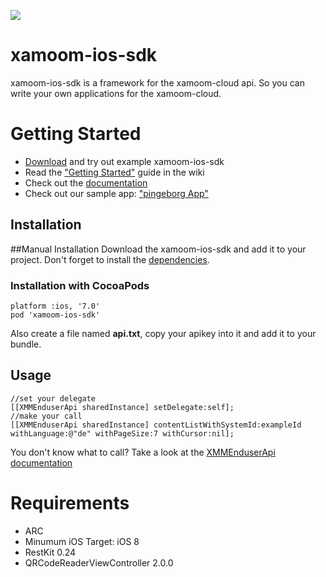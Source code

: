 ![](https://xamoom.com/wp-inhalte/uploads/2015/02/logo-black-claim1.png)


# xamoom-ios-sdk
xamoom-ios-sdk is a framework for the xamoom-cloud api. So you can write your own applications for the xamoom-cloud.

# Getting Started

* [Download](https://github.com/xamoom/xamoom-ios-sdk/archive/master.zip) and try out example xamoom-ios-sdk
* Read the ["Getting Started"](https://github.com/xamoom/xamoom-ios-sdk/wiki#getting-started) guide in the wiki
* Check out the [documentation](http://xamoom.github.io/xamoom-ios-sdk/docs/html/index.html)
* Check out our sample app: ["pingeborg App"](https://github.com/xamoom/xamoom-pingeborg-ios)

## Installation

##Manual Installation
Download the xamoom-ios-sdk and add it to your project. Don't forget to install the [dependencies](https://github.com/xamoom/xamoom-ios-sdk/wiki/Installing#dependencies).

### Installation with CocoaPods 
    platform :ios, '7.0'
    pod 'xamoom-ios-sdk'

Also create a file named **api.txt**, copy your apikey into it and add it to your bundle.

## Usage
    //set your delegate
    [[XMMEnduserApi sharedInstance] setDelegate:self];
    //make your call
    [[XMMEnduserApi sharedInstance] contentListWithSystemId:exampleId withLanguage:@"de" withPageSize:7 withCursor:nil];

You don't know what to call? Take a look at the [XMMEnduserApi documentation](http://xamoom.github.io/xamoom-ios-sdk/docs/html/Classes/XMMEnduserApi.html)

# Requirements
* ARC
* Minumum iOS Target: iOS 8
* RestKit 0.24
* QRCodeReaderViewController 2.0.0
